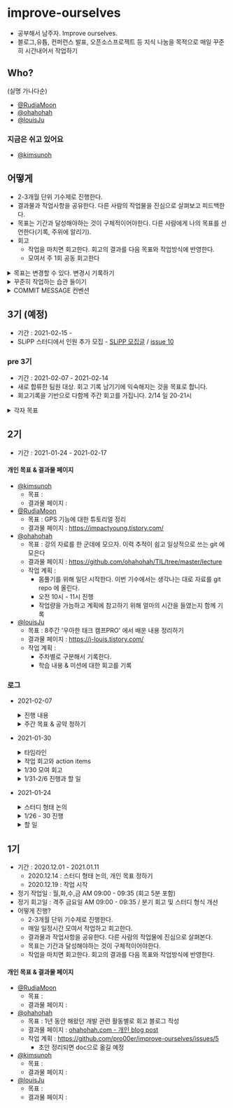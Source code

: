 # improve-ourselves
- 공부해서 남주자. Improve ourselves.
- 블로그,유튭, 컨퍼런스 발표, 오픈소스프로젝트 등 지식 나눔을 목적으로 매일 꾸준히 시간내어서 작업하기

## Who? 
(실명 가나다순)
- [@RudiaMoon](https://github.com/RudiaMoon)
- [@ohahohah](https://github.com/ohahohah)
- [@louisJu](https://github.com/louisJu)

### 지금은 쉬고 있어요
- [@kimsunoh](https://github.com/kimsunoh)  



## 어떻게
- 2-3개월 단위 기수제로 진행한다. 
- 결과물과 작업사항을 공유한다. 다른 사람의 작업물을 진심으로 살펴보고 피드백한다.
- 목표는 기간과 달성해야하는 것이 구체적이어야한다. 다른 사람에게 나의 목표를 선언한다(기록, 주위에 알리기). 
- 회고 
  - 작업을 마치면 회고한다. 회고의 결과를 다음 목표와 작업방식에 반영한다.
  - 모여서 주 1회 공동 회고한다

<details><summary>목표는 변경할 수 있다. 변경시 기록하기</summary> 

- 내가 생각했던 목표의 중요도가 실제로 일을 할때 중요도가 달라질 수 있다. 
- 내가 생각했던 것과 실제와의 차이를 의식적으로 깨닫고 회고하는 효과를 거두기 위해 목표를 바꾼 이유를 기록하자.
- 기록 방법
  - 변경사항이 생기면 상세 이유를  issue 에 적어두기 
  - 목표 적힌 부분을 바꿔서 commit 한다. 
  - commit message 형식은 'CNG_PURPOSE : 내용 #issue_number'
    - e.g. `CNG_PURPOSE: 1년 회고 #34`
</details>

<details><summary>꾸준히 작업하는 습관 들이기</summary>

- 작업 시간은 각자 목표 횟수만큼 가진다
  - 작업 시간 자율, 주 n 회 스스로가 작업 횟수 목표를 정함. 기본 단위는 30분 이상
  - 1회 작업 == 작업 내용을 템플릿에 맞추어 git repo 에 기록
  - [commit-checker](https://github.com/pro00er/commit-checker) 를 사용해 commit 을 count 합니다.
- 목표 미달성시 '사유문' 작성: 왜 작업 횟수 목표를 지키지 못했는지 스스로를 되돌아보는 시간을 가지고, 같이 하는 팀원들에게도 사정을 공유할 수 있음. 
  - 예: 이번주에 배포가 있었다. 그래도 3회 작업을 할 수 있었는데 일정이 무리라서 지키지 못했다. 
- 공약 수행 : 목표 지키기 동기 부여를 위해, 목표 개별 작업 횟수를 지키지 못하면 공약 중 하나를 랜덤으로 뽑아서 수행한다. 
  - 공약은 각자 2개씩 내고, 의견을 모아 그 중에 2개는 제거(원치 않는 공약을 없애기 위해) 
  - 공약 예시: 석고대죄 사진 찍어 올리기. 반성문 쓰기
</details>

<details><summary>COMMIT MESSAGE 컨벤션</summary>

- Format
  - 개인 작업 회고 작성시 : `LOG: 로그 내용`
  - 목표 변경시 : `CNG_PURPOSE: 목표 내용 #issue_number`
</details>

## 3기 (예정)
- 기간 : 2021-02-15 - 
- SLiPP 스터디에서 인원 추가 모집 - [SLiPP 모집글](https://www.slipp.net/wiki/pages/viewpage.action?pageId=52528484#id-0%EC%A3%BC%EC%B0%A8-20%EC%B0%A8%EC%8A%A4%ED%84%B0%EB%94%94%EC%97%90%EC%A0%9C%EC%95%88%ED%95%9C%EC%A3%BC%EC%A0%9C-%EA%B3%B5%EB%B6%80%ED%95%B4%EC%84%9C%EB%82%A8%EC%A3%BC%EA%B8%B0) / [issue 10](https://github.com/pro00er/improve-ourselves/issues/10)


### pre 3기
- 기간 : 2021-02-07 - 2021-02-14
- 새로 합류한 팀원 대상. 회고 기록 남기기에 익숙해지는 것을 목표로 합니다.  
- 회고기록을 기반으로 다함께 주간 회고를 가집니다. 2/14 일 20-21시
<details><summary>각자 목표</summary>

- kulee: (업데이트 예정)
- 은지 : 책 읽고 인상 깊은 구절 및 단락 남기기 / 3회
- lisaimeee : 리액트 책 읽고 강의 듣고 정리 / 2회
- parksangdonews : 작성하고 있는 책 원고 스케쥴표 공개하고 공개치 달성 - 3회 / 남주기 위해서 유튜브 1회
</details>


## 2기
- 기간 : 2021-01-24 - 2021-02-17
#### 개인 목표 & 결과물 페이지
- [@kimsunoh](https://github.com/kimsunoh)
  - 목표 :
  - 결과물 페이지 : 
- [@RudiaMoon](https://github.com/RudiaMoon)
  - 목표 : GPS 기능에 대한 튜토리얼 정리
  - 결과물 페이지 : https://impactyoung.tistory.com/
- [@ohahohah](https://github.com/ohahohah)
  - 목표 : 강의 자료를 한 군데에 모으자. 이력 추적이 쉽고 일상적으로 쓰는 git 에 모은다
  - 결과물 페이지 : https://github.com/ohahohah/TIL/tree/master/lecture
  - 작업 계획 : 
    - 몸풀기를 위해 일단 시작한다. 이번 기수에서는 생각나는 대로 자료를 git repo 에 올린다.
    - 오전 10시 - 11시 진행 
    - 작업량을 가늠하고 계획에 참고하기 위해 얼마의 시간을 들였는지 함께 기록
- [@louisJu](https://github.com/louisJu)
  - 목표 : 8주간 '우아한 태크 캠프PRO' 에서 배운 내용 정리하기
  - 결과물 페이지 : https://j-louis.tistory.com/
  - 작업 계획 :
    - 주차별로 구분해서 기록한다.
    - 학습 내용 & 미션에 대한 회고를 기록

### 로그 
- 2021-02-07
  <details><summary>진행 내용</summary>

  ## 진행
  - 근황토크
  - 지난주 작업 회고
  - 새 멤버 회고 방식 안내
  - 오늘 어땠는지 한 문장 회고

  ## 지난주 작업 회고
  - RudiaMoon
    - 목표치를 늘리겠다.
      - 이번주 목표치 2번이었음. 목표를 낮게 잡으니까 딱 그 횟수만 하려고 하더라. 
      - 이번주에는 목표를 늘려서 5회 commit 으로 잡아보려고.
    - 블로그 글 분량을 짧게 해서 여러 개를 빠르게 만드는 방향으로 작업할 거다. 
      - 글 쓰는 작업을 짧은 단위로 해야겠다는 생각을 했다. 글을 남겼다는 것에 대한 성취감이 생기고 그걸 연료삼아서 또 작업을 하게 된다.
  - ohahohah
    - 강의 자료 모으는 작업 의미 - 양보다 구조화
      - 그동안 강의하면서 만든 콘텐츠가 파편화되어있어서 한 곳에 모으는 작업을 계속 하고 있다. 
      - 이번주 작업하면서 깨달은 것은 양보다 콘텐츠를 정리하고 다른 사람들에게 잘 전달될 수 있게 구조화하는 것에 초점을 맞춰야한다는 것. 전달이 되지 않는 많은 양의 글이 아니라.
    - 남은 2기 기간동안에는 '회사 밖 1년 생활'을 회고 기록 남기겠다.
      - 이번주 여러 급하고 중요한 일 마감이 겹치면서 '우선순위'라는 것에 대해 돌아보게 되었다. 
      - 나에게 공남주는 중요하지만 급하지 않아서 자꾸만 미뤄지는 것들을 놓치지 않게 보살피는 시간이다. 
      - 올해 생계-즐거운 일-일탐색 세 가지를 저글링하듯 번갈아가면서 해왔다. 당장의 급한 일이나 안정적으로 보이는 일들에 마음을 뺏기는 때도 있었다. 그러면서 스스로가 하는 선택의 기준이 무엇인지 왜 이 일을 해야하는지 되돌아보게 되었다. 외부의 제안이나 그 때 그때 눈에 띄는 필요 또는 마감에만 반응해 선택하는 걸 줄이고 싶다. 
      - 탐색하면서 스스로 이번엔 이 방향으로 가볼까 도출한 것들을 살펴보고 이 경험들을 의식적으로 되돌아보고 싶다. 
      - 1기 목표로 잡았던 1년 회고를 이 부분을 초점에 맞춰서 남은 2기 기간, 그리고 앞으로 3기 때 진행할까함. 
    - 급하고 중요한 일은 어차피 하게 되니 중요한데 급하지 않아서 하지 않는 일을 공남주 시간에 하겠다.
      - (길게 봤을 때 체력은 괜찮은지?) 고정으로 하는 일을 줄여놔서 여유가 생길 듯.
  - louisJu
    - 몇 개월동안 모 코스에서 코드 리뷰받은 내용들을 포스트로 정리하고 있다. 
    - 메모장에 틈틈이 키워드와 구조를 잡으면서 기록하고 나중에 살을 덧붙이는 방식으로 작업한다. 이렇게 하니 확실히 부담이 덜었다.
    - 하나의 포스트를 정리하는데 5-6시간 걸린다. 남은 기간동안 나머지 3주차의 내용을 포스트로 남기는 것이 목표.
  
  ## 새 멤버 회고 방식 안내
  - 방식 안내 후 결론: 3기 본격 시작 전 1주 기간동안 목표 피드백을 나누는 건 힘들다. 회고 기록 남기기에 익숙해지는 걸 목표로 하자.  
    
  ## 오늘 어땠는지 한 문장 회고
  - louisJu: 시간 스케쥴링 고민입니다.
  - 은지 : 걱정하고 왔는데 밝고 가벼운 분위기라 좋았고요. 재밌게 시도해보겠습니다.
  - parksangdonews: 여러가지 일을 동시에 벌리는 걸 좋아하는데 마무리가 안되서 고민이었어요. 마무리를 잘 하기 위해서 주간 회고를 해보겠습니다.
  - lisaimeee : 저는 게으르게 잘 꾸준히 해보겠습니다 .
  - kulee : 정리하는 습관 들이기 좋을 것 같습니다!! 벌써 기대됩니다 흐흐
  - ohahohah : 사람이 늘어나서 많이 이야기를 못 나눌까 걱정했었다. 즐겁게 이야기를 나누어서 좋았다.
  </details>
 
  <details><summary>주간 목표 & 공약 정하기</summary>

  - 기간 : 02/07 일 - 2/14 일
  - 모여 회고 : 2/14 일 20-21시
  - 목표 
    - kulee: (업데이트 예정)
    - 은지 : 책 읽고 인상 깊은 구절 및 단락 남기기 / 3회
    - lisaimeee : 리액트 책 읽고 강의 듣고 정리 / 2회
    - parksangdonews : 작성하고 있는 책 원고 스케쥴표 공개하고 공개치 달성 - 3회 / 남주기 위해서 유튜브 1회
    - louisJu : 우테캠 코드리뷰 내용 포스팅 / 주 3회 
    - RudiaMoon : 블로그 포스팅 작업시간 / 주 5회
    - ohahohah : 1년 회고 / 주 5회
  - 공약(목표 미달성시) : 사유문 작성 - 왜 작업 횟수 목표를 지키지 못했는지 스스로를 되돌아보는 시간을 가지고, 같이 하는 팀원들에게도 사정을 공유하기
  </details>

- 2021-01-30
  <details><summary>타임라인</summary>

  - 체크인(5min) - 근황토크
  - 1주 회고 방식 어땠는지 회고
  - 각자 작업 내용에서 공유하고 싶은 내용 이야기
  - 오늘 나온 이야기들 action item (git issue)으로 등록
  - 오늘 모임 회고
  </details>
  <details><summary>작업 회고와 action items</summary>

  - louisJu 
    - 개인사 바쁘게 보냈음. 몇 달 동안 했던 모 과정 끝남. 마무리 서류 작업 중. 이 작업 어렵다. 공남주 작업 못함 (다른 사람들 : 공남주 작업을 그 서류 쓰는 걸로 하면 되지 않...?)그러게요.
  - RudiaMoon
      - 1주동안 작업은 30분 정해 두고 그 시간에 딱 끝냄. 다 못해도 여기까지. 작업기록을 남기면서 작은 성취감을 얻었다.
      - 회사 사람들에게 GPS 주제 연구 하고 있다고 이야기했는데 다른 사람들 질문에 답변을 못했음. 어? 답변 못하는데 이거 찾아봐야지 하면서 추가적으로 다른 토픽과 개념을 학습하게 됨
      - ohahohah : **이거 해야겠다 선언하고 하는 방식 좋다.** 질문도 들어오고
      - [ ] action : [issue 16 목표 공유하기](https://github.com/pro00er/improve-ourselves/issues/16)
  - ohahohah
    - 일단 한다는 전략이 좋아.
    - 30분 채우진 않았고 생각나는대로 task에 맞게 했어 5분이면 5분만하고 30분 이상이면 30분이상 하고. 오랫동안 계속 해야지 했던 토픽을 정리할 수 있어서 좋았어.
    - 이 기수에서 목적을 정해놓고 하는게 좋았던 것 같아. 중요한데 급하지 않으면 우선수위가 밀리는데 이런 것들을 주제 목표로 잡으니까 좋은듯!

  - 회고 양식
    - 만든 양식이 좋았어
    - 모두가 하나의 주제를 같이 작업하는게 아니기 때문에 각자의 디렉토리를 만들어두었음. 
    - **각자 양식은 편한대로 커스텀마이징하면 좋을듯!**
  - 작업 고정 시간을 잡자? 
    - 지금 공약은 나중엔 동기 부여가 약해질 수 있으니 작업 고정시간을 잡으면 좋을듯
    - 고정시간보단 자신이 편한시간으로 하는게 좋음
    - 우선순위에서 밀릴수 있으니 시간을 잡아보고 해보자. 
    - 사람별로 하고 싶은대로 하자
    - **좋아. 자유롭게 자기 방식대로 시도해보자! 실제로 시간 정하는 거 해보고 어땠는지 공유할게.** 
  - **주간 회고 가지자 - 회고 주기 짧게 시도**
    - 그동안 주간 회고는 짧다고 생각했는데 주간 회고 하는 거 좋네. 이번 기수 주간회고로 가보자. 
  - **repo 기록 커밋 스타일 맞추자**
    - 공동작업이 아니니 conflict 날 일도 적을 거 같고. 바로 commit 하자. 
    - LOG 작성만 commit message 만 맞추고 나머지는 각자 알아서 하기. 
    - 작업 로그를 남길 때 `LOG:` 붙이고 자기 commit 은 일관성있게 메시지 적자. 
    - issue 있는 것은 commit msg 에 이슈 넘버 적기. 
    - 기초적인 마일스톤이랑 라벨정도 붙이자.
    - [ ] action : [issue 19 repo 양식 정리](https://github.com/pro00er/improve-ourselves/issues/19)
  - **목표는 언제든지 바꿀 수 있다. 대신 왜 바꾸었는지 기록 남기자**
    - 달라지는 우선순위 때문에  - 이거보다 더 중요한게 있는데- 라고 생각하면서 공남주 작업은 못했다. 
    - 더 중요한게 있다면 목표를 바꾸면 된다. 
    - 내가 생각했던 목표의 중요도가 실제로 일을 할때 중요도가 달라질 수 있다. 
    - 목표를 바꾸고 바꾼 이유를 기록해두자. 왜 이 실제와 다른 목표를 세워졌는지 돌아보면서 실제 중요한 것과 '내가 중요하다고 생각하는 것'의 갭을 줄여나갈 수 있지 않을까? 
    - [ ] action [issue 15 - 기수별 목표 변경시 기록 남기기](https://github.com/pro00er/improve-ourselves/issues/15)
  </details>
  <details><summary>1/30 모여 회고</summary>

  - K 늦지않고 만나서 좋았다
  - P 예상 만남일정을 초과했다
  - T 시간을 40분이아니라 할당된것도얘기해야하니 한시간으로 해보자 
  - K: 회의시간에 나온 내용을 todo 를 바로 issue 로 만들어서 action item 으로 만든 것, 각자 느낀것들을 솔직하게 이야기해주어서 좋은 인사이트를 얻어갈 수 있었음.
  - P: action item 정리하는게 시간이 좀 걸림.
  - T: action  item 정리하는 시간을 현재 회고시간 + 10분 으로 가지기
  - K: 주간 회고를 하면서 서로 많은 내용들이 공유되어 좋았다.
  - P: 시간이 좀 오래 걸린듯?
  - T: 다음 회고는 40분 컷을 해보자!
  - [ ] 다음 회고는 50분에 맞춰서 한다. 
  </details>
  <details><summary>1/31-2/6 진행과 할 일</summary>

  - 모여 회고 : 2/6 토요일 오전 09:00 - 09:50
  - 목표 지키기 공약 : 빠진 횟수당 * 200자 단톡방에 반성문 제출 
  - 작업 목표
    - @RudiaMoon @louisJu 1주일 2회  + a 
    - @ohahohah 1주일 3회
  - TODO - 다음 회고 전까지
    - [ ] @kimsunoh @louisJu 이번주 반성문 기대하고 있겠습니다! 
    - [ ] 각자 issue 에 등록된 할 일 하기
  </details>
- 2021-01-24
    <details><summary>스터디 형태 논의</summary>

    - [SLiPP 커뮤니티](https://www.slipp.net/wiki/pages/viewpage.action?pageId=52528381) 통해 3기 추가 모집 예정- 추가 2명
    - 추가 인원 모집 전까지 새로운 형태에 익숙해지는 시간을 가지자. 꾸준히 습관들이기를 목표로 함.
    - 개별 작업 진행
      - 작업 시간 자율, 주 n 회 스스로가 작업 횟수 목표를 정함. 기본 단위는 30분 이상
      - 1회 작업 == 작업 내용을 템플릿에 맞추어 git repo 에 기록
    - 같이 회고
      - 모여서 주 1회 회고 가지기
    - 공약 지키기 && 반성 회고문
      - 반성 회고문: 왜 작업 횟수 목표를 지키지 못했는지 스스로를 되돌아보는 시간을 가지고, 같이 하는 팀원들에게도 사정을 공유할 수 있음. 
        - 예: 이번주에 배포가 있었다. 그래도 3회 작업을 할 수 있었는데 일정이 무리라서 지키지 못했다. 
      - 공약 수행 : 목표 지키기 동기 부여를 위해, 목표 개별 작업 횟수를 지키지 못하면 공약 중 하나를 랜덤으로 뽑아서 수행한다. 
        - 공약은 각자 2개씩 내고, 의견을 모아 그 중에 2개는 제거(원치 않는 공약을 없애기 위해) 
        - 공약 예시: 석고대죄 사진 찍어 올리기. 반성문 쓰기
    </details>

    <details><summary>1/26 - 30 진행</summary>

    - 목표 지키기 공약 : 빠진 횟수당 * 200자 단톡방에 반성문 제출 
    - 작업 목표 
      - 2회 : [@kimsunoh](https://github.com/kimsunoh), [@RudiaMoon](https://github.com/RudiaMoon), [@louisJu](https://github.com/louisJu)
      - 3회 : [@ohahohah](https://github.com/ohahohah)
    - 모여 회고 1/30 토 17:30- 18:10
    </details>
    <details><summary>할 일</summary>

    - [issue #9 - 2기 진행내용 정리](https://github.com/pro00er/improve-ourselves/issues/9)
    - [issue #10 - SLiPP 모집글 작성](https://github.com/pro00er/improve-ourselves/issues/10)
    - [issue #11 - 작업 기록용 템플릿 만들기](https://github.com/pro00er/improve-ourselves/issues/11)
    </details>

## 1기 
- 기간 : 2020.12.01 - 2021.01.11
  - 2020.12.14 : 스터디 형태 논의, 개인 목표 정하기
  - 2020.12.19 : 작업 시작
- 정기 작업일 : 월,화,수,금 AM 09:00 - 09:35 (회고 5분 포함)
- 정기 회고일 : 격주 금요일 AM 09:00 - 09:35 / 분기 회고 및 스터디 형식 개선
- 어떻게 진행? 
  - 2-3개월 단위 기수제로 진행한다. 
  - 매일 일정시간 모여서 작업하고 회고한다. 
  - 결과물과 작업사항을 공유한다. 다른 사람의 작업물에 진심으로 살펴본다.
  - 목표는 기간과 달성해야하는 것이 구체적이어야한다.
  - 작업을 마치면 회고한다. 회고의 결과를 다음 목표와 작업방식에 반영한다.

#### 개인 목표 & 결과물 페이지
- [@RudiaMoon](https://github.com/RudiaMoon)
  - 목표 : 
  - 결과물 페이지 : 
- [@ohahohah](https://github.com/ohahohah)
  - 목표 : 1년 동안 해왔던 개발 관련 활동별로 회고 블로그 작성
  - 결과물 페이지 : [ohahohah.com - 개인 blog post](https://ohahohah.com)
  - 작업 계획 : https://github.com/pro00er/improve-ourselves/issues/5 
    - 초안 정리되면 doc으로 옮길 예정
- [@kimsunoh](https://github.com/kimsunoh)
  - 목표 :
  - 결과물 페이지 : 
- [@louisJu](https://github.com/louisJu)
  - 목표 :
  - 결과물 페이지 : 


